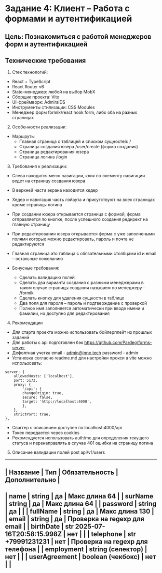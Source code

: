 # Задание 4: Клиент – Работа с формами и аутентификацией
## Цель: Познакомиться с работой менеджеров форм и аутентификацией
## Технические требования

1. Стек технологий:
- React + TypeScript
- React Router v6
- State-менеджер: любой на выбор MobX
- Сборщик проекта: Vite 
- UI-фреймворк: AdmiralDS
- Инструменты стилизации: CSS Modules
- Менеджер форм formik/react hook form, либо оба на разных страницах

2. Особенности реализации:
- Маршруты
    - Главная страница с таблицей и списком сущностей: /
    - Страница создания юзера /user/create (форма создания)
    - Страница редактирования юзера
    - Страница логина /login

3. Требования к реализации:
- Слева находится меню навигации, клик по элементу навигации ведет на страницу создания
юзера
- В верхней части экрана находится хедер
- Хедер и навигация часть лэйаута и присутствуют на всех страницах кроме страницы логина
- При создании юзера открывается страница с формой, форма отправляется по кнопке, после успешного создания редирект на главную страницу
- При редактировании юзера открывается форма с уже заполнеными полями которые можно редактировать, пароль и почта не редактируются
- Главная страница это таблица с обязательными столбцами id и email – остальные пожеланию

- Бонусные требования:
    - Сделать валидацию полей
    - Сделать два варианта создания с разными менеджерами в таком случае страницы создания называем по менеджеру - /formik
    - Сделать кнопку для удаления сущности в таблице
    - Два поля для пароля – пароль и подтверждение с проверкой
    - Полное имя заполняется автоматически при вводе имени и фамилии, но доступно для редактирования

4. Рекомендации
- Для старта проекта можно использовать бойлерплейт из прошлых заданий
- Для работы с api подготовлен бэк https://github.com/Pardeg/forms-server
- Дефолтная учетка email - admin@inno.tech password - admin
- Установка согласно readme.md для настройки прокси в vite можно использовать:
```
server: {
    allowedHosts: ['localhost'],
    port: 5173,
    proxy: {
        '/api': {
        change0rigin: true,
        secure: false,
        target: 'http://localhost:4000',
        },
    },
    strictPort: true,
},
```
- Сваггер с описанием доступен по localhost:4000/api
- Токен передается через cookies
- Рекомендуется использовать auth/me для определения текущего статуса и перенаправлять в случае 401 ошибки на страницу логина


5. Описание валидации полей post api/v1/users
____________________________________________________________________________________________________
| Название      |            Тип               | Обязательность | Дополнительно                    |
----------------------------------------------------------------------------------------------------
| name          |           string             |       да       | Макс длина 64                    |
| surName       |           string             |       да       | Макс длина 64                    |
| password      |           string             |       да       |                                  |
| fullName      |           string             |       да       | Макс длина 130                   |
| email         |           string             |       да       | Проверка на regexp для email     |
| birthDate     | str 2025-07-16T20:58:15.998Z |       нет      |                                  |
| telephone     |      str  +79991231231       |       нет      | Проверка на regexp для  телефона |
| employment    |       string (селектор)      |       нет      |                                  |
| userAgreement |       boolean (чекбокс)      |       нет      |                                  |
----------------------------------------------------------------------------------------------------